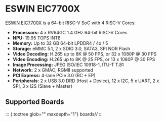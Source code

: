 ESWIN EIC7700X
==============

[ESWIN
EIC7700X](https://www.eswincomputing.com/en/products/index/36.html) is a
64-bit RISC-V SoC with 4 RISC-V Cores:

-   **Processors:** 4 x RV64GC 1.4 GHz 64-bit RISC-V Cores
-   **NPU:** 19.95 TOPS INT8
-   **Memory:** Up to 32 GB 64-bit LPDDR4 / 4x / 5
-   **Storage:** eMMC 5.1, 2 x SDIO 3.0, SATA3, SPI NOR Flash
-   **Video Decoding:** H.265 up to 8K @ 50 FPS, or 32 x 1080P @ 30 FPS
-   **Video Encoding:** H.265 up to 8K @ 25 FPS, or 13 x 1080P @ 30 FPS
-   **Image Processing:** JPEG ISO/IEC 10918-1, ITU-T T.81
-   **Network:** 2 x GMAC, RGMII supported
-   **PCI Express:** 4-lane PCIe 3.0 (RC + EP)
-   **Peripherals:** 2 x USB 3.0 DRD (Host + Device), 12 x I2C, 5 x
    UART, 2 x SPI, 3 x I2S (Slave + Master)

Supported Boards
----------------

::: {.toctree glob="" maxdepth="1"}
boards/*/*
:::
